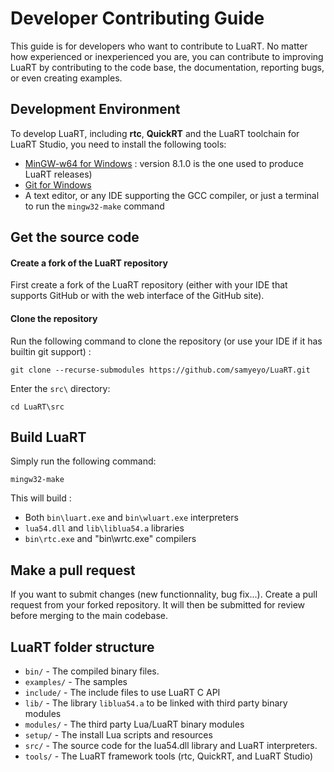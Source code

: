 # Developer Contributing Guide

This guide is for developers who want to contribute to LuaRT.
No matter how experienced or inexperienced you are, you can contribute to improving LuaRT by contributing to the code base, the documentation, reporting bugs, or even creating examples.

## Development Environment

To develop LuaRT, including **rtc**, **QuickRT** and the LuaRT toolchain for LuaRT Studio, you need to install the following tools:

- [MinGW-w64 for Windows](https://sourceforge.net/projects/mingw-w64/files/) : version 8.1.0 is the one used to produce LuaRT releases)
- [Git for Windows](https://git-scm.com/download/win)
- A text editor, or any IDE supporting the GCC compiler, or just a terminal to run the `mingw32-make` command

## Get the source code

#### Create a fork of the LuaRT repository
First create a fork of the LuaRT repository (either with your IDE that supports GitHub or with the web interface of the GitHub site).

#### Clone the repository
Run the following command to clone the repository (or use your IDE if it has builtin git support) :

```
git clone --recurse-submodules https://github.com/samyeyo/LuaRT.git
```

Enter the `src\` directory:

```
cd LuaRT\src
```

## Build LuaRT

Simply run the following command:

```
mingw32-make
```

This will build :

- Both `bin\luart.exe` and `bin\wluart.exe` interpreters
- `lua54.dll` and `lib\liblua54.a` libraries
- `bin\rtc.exe` and "bin\wrtc.exe" compilers


## Make a pull request

If you want to submit changes (new functionnality, bug fix...). Create a pull request from your forked repository.
It will then be submitted for review before merging to the main codebase.

## LuaRT folder structure

- `bin/` - The compiled binary files.
- `examples/` - The samples
- `include/` - The include files to use LuaRT C API
- `lib/` - The library `liblua54.a` to be linked with third party binary modules
- `modules/` - The third party Lua/LuaRT binary modules 
- `setup/` - The install Lua scripts and resources
- `src/` - The source code for the lua54.dll library and LuaRT interpreters.
- `tools/` - The LuaRT framework tools (rtc, QuickRT, and LuaRT Studio)
